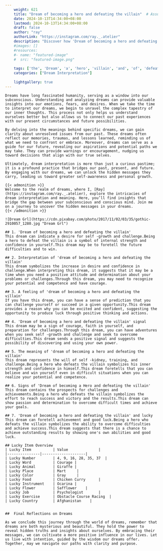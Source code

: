 ```yaml
---
    weight: 621
    title: "Dream of becoming a hero and defeating the villain"  # Assuming 'title' column exists
    date: 2024-10-13T14:34:00+08:00
    lastmod: 2024-10-13T14:34:00+08:00
    draft: false
    author: "ray"
    authorLink: "https://instagram.com/ray._.atelier"
    description: "Discover how 'Dream of becoming a hero and defeating the villain' can interpret your future and uncover its significant meanings in your life."
    #images: []
    #resources:
    #- name: "featured-image"
    #  src: "featured-image.png"
    
    tags: ['the', 'Dream', 'a', 'hero', 'villain', 'and', 'of', 'defeating', 'becoming']
    categories: ["Dream Interpretation"]
    
    lightgallery: true
---
```

    
    Dreams have long fascinated humanity, serving as a window into our subconscious. Understanding and analyzing dreams can provide valuable insights into our emotions, fears, and desires. When we take the time to interpret our dreams, we begin to unravel the complex tapestry of our inner thoughts. This process not only helps us understand ourselves better but also allows us to connect our past experiences with our present circumstances and future possibilities.
    
    By delving into the meanings behind specific dreams, we can gain clarity about unresolved issues from our past. These dreams often reflect our memories, traumas, and lessons learned, reminding us of what we need to confront or embrace. Moreover, dreams can serve as a guide for our future, revealing our aspirations and potential paths we may take. They can provide warnings or encouragement, nudging us toward decisions that align with our true selves.
    
    Ultimately, dream interpretation is more than just a curious pastime; it is a profound practice that bridges our past, present, and future. By engaging with our dreams, we can unlock the hidden messages they carry, leading us toward greater self-awareness and personal growth.
    
    {{< admonition >}}
    Welcome to the realm of dreams, where I, [Ray](https://instagram.com/ray._.atelier), explore the intricacies of dream interpretation and meaning. Here, you’ll find insights that bridge the gap between your subconscious and conscious mind. Join me on a journey to uncover the hidden messages in your dreams.
    {{< /admonition >}}
    
    ![Dream Grl](https://cdn.pixabay.com/photo/2017/11/02/03/35/gothic-2910057_1280.jpg "Dream Grl")
    
    ## 1. 'Dream of becoming a hero and defeating the villain'
    This dream can indicate a desire for self -growth and challenge.Being a hero to defeat the villain is a symbol of internal strength and confidence in yourself.This dream may be to foretell the future difficulties and to win.
    
    ## 2. Interpretation of 'dream of becoming a hero and defeating the villain'
    This dream symbolizes the increase in desire and confidence in challenge.When interpreting this dream, it suggests that it may be a time when you need a positive attitude and determination about your problems or challenges.Through this dream, you may need to recognize your potential and competence and have courage.
    
    ## 3. A feeling of 'dream of becoming a hero and defeating the villain'
    If you have this dream, you can have a sense of prediction that you can challenge yourself or succeed in a given opportunity.This dream provides a reason why you can be excited and confident, suggesting the opportunity to produce luck through positive thinking and actions.
    
    ## 4. 'Dream of becoming a hero and defeating the villain' signal
    This dream may be a sign of courage, faith in yourself, and preparation for challenges.Through this dream, you can have adventures when you seek self -growth and challenge and seek to overcome difficulties.This dream sends a positive signal and suggests the possibility of discovering and using your own power.
    
    ## 5. The meaning of 'dream of becoming a hero and defeating the villain'
    This dream represents the will of self -kidney, training, and challenge.Being a hero who defeats the villain symbolizes his inner strength and confidence in himself.This dream foretells that you can believe and win yourself even in difficult situations when you can realize your potential and competence.
    
    ## 6. Signs of 'Dream of becoming a Hero and defeating the villain'
    This dream contains the prospects for challenges and achievements.Being a hero who defeats the villain symbolizes the effort to reach success and victory and the results.This dream can show passion and determination to overcome difficult times and achieve your goals.
    
    ## 7. 'Dream of becoming a hero and defeating the villain' and lucky
    This dream can foretell achievement and good luck.Being a hero who defeats the villain symbolizes the ability to overcome difficulties and achieve success.This dream suggests that there is a chance to achieve outstanding results by showing one's own abilities and good luck.
    
    ## Lucky Item Overview
    | Lucky Item          | Value              |
    |---------------|--------------------|
    | Lucky Number        | 4, 9, 16, 28, 35, 37  |
    | Lucky Word          | Courage |
    | Lucky Animal        | Giraffe |
    | Lucky Place         | Mart     |
    | Lucky Color         | Gray     |
    | Lucky Food          | Chicken Curry      |
    | Lucky Instrument    | Ocarina |
    | Lucky Flower        | Safflower    |
    | Lucky Job           | Psychologist       |
    | Lucky Exercise      | Obstacle Course Racing  |
    | Lucky Country       | Afghanistan    |
    
    
    ##  Final Reflections on Dreams
    
    As we conclude this journey through the world of dreams, remember that dreams are both mysterious and beautiful. They hold the power to reveal hidden truths and insights about ourselves. By embracing their messages, we can cultivate a more positive influence in our lives. Let us live with intention, guided by the wisdom our dreams offer. Together, may we navigate our paths with clarity and purpose.
    